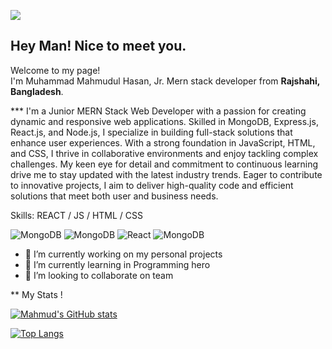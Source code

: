 ![](https://media.licdn.com/dms/image/D5616AQHB4HueVeec_Q/profile-displaybackgroundimage-shrink_350_1400/0/1719929887564?e=1725494400&v=beta&t=OzBjJcXlfWiozUJwllCrNHaGR75-hsCecSfSO3f_K1Y)

## Hey Man! Nice to meet you.

<p>Welcome to my page! </br> I'm Muhammad Mahmudul Hasan, Jr. Mern stack developer from  <b>Rajshahi, Bangladesh</b>. </p>

*** I'm a Junior MERN Stack Web Developer with a passion for creating dynamic and responsive web applications. Skilled in MongoDB, Express.js, React.js, and Node.js, I specialize in building full-stack solutions that enhance user experiences. With a strong foundation in JavaScript, HTML, and CSS, I thrive in collaborative environments and enjoy tackling complex challenges. My keen eye for detail and commitment to continuous learning drive me to stay updated with the latest industry trends. Eager to contribute to innovative projects, I aim to deliver high-quality code and efficient solutions that meet both user and business needs.

Skills:  REACT / JS / HTML / CSS
<p>
  <img alt="MongoDB" src="https://img.shields.io/badge/-Html-13aa52?style=flat-square&logo=html&logoColor=white" />
  <img alt="MongoDB" src="https://img.shields.io/badge/-Css-13aa52?style=flat-square&logo=css&logoColor=white" />
  <img alt="React" src="https://img.shields.io/badge/-React-45b8d8?style=flat-square&logo=react&logoColor=white" />
  <img alt="MongoDB" src="https://img.shields.io/badge/-MongoDB-13aa52?style=flat-square&logo=mongodb&logoColor=white" />
</p>

- 🔭 I’m currently working on my personal projects 
- 🌱 I’m currently learning in Programming hero 
- 👯 I’m looking to collaborate on team


** My Stats !

[![Mahmud's GitHub stats](https://github-readme-stats.vercel.app/api?username=Mahmud4M&show_icons=true)](https://github.com/Mahmud4M/github-readme-stats)

[![Top Langs](https://github-readme-stats.vercel.app/api/top-langs/?username=Mahmud4M&layout=compact)](https://github.com/Mahmud4M/github-readme-stats)



